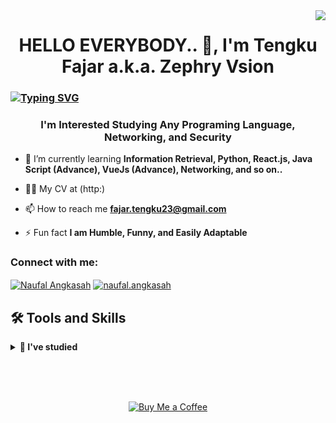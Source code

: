 
<!--
**naufal-angkasah/naufal-angkasah** is a ✨ _special_ ✨ repository because its `README.md` (this file) appears on your GitHub profile.

Here are some ideas to get you started:

- 🔭 I’m currently working on ...
- 🌱 I’m currently learning ...
- 👯 I’m looking to collaborate on ...
- 🤔 I’m looking for help with ...
- 💬 Ask me about ...
- 📫 How to reach me: ...
- 😄 Pronouns: ...
- ⚡ Fun fact: ...
-->
<img align="right" src="https://visitor-badge.laobi.icu/badge?page_id=naufal-angkasah.naufal-angkasah" />
<h1 align="center">HELLO EVERYBODY.. 👋, I'm Tengku Fajar a.k.a. Zephry Vsion</h1>
<h3>
  <a href="<a href="https://git.io/typing-svg"><img src="https://readme-typing-svg.herokuapp.com?font=Fira+Code&weight=600&duration=4002&pause=1000&color=45DBF7&center=true&vCenter=true&width=435&lines=Welcome+to+My+Github+Profile;I'm+A+Computer+Science+Graduate;From+Syiah+Kuala+University" alt="Typing SVG" /></a>
</h3>
<h3 align="center">I'm Interested Studying Any Programing Language, Networking, and Security</h3>

- 🌱 I’m currently learning **Information Retrieval, Python, React.js, Java Script (Advance), VueJs (Advance), Networking, and so on..**

- 👨‍💻 My CV at (http:)

- 📫 How to reach me **fajar.tengku23@gmail.com**

- ⚡ Fun fact **I am Humble, Funny, and Easily Adaptable**

<h3 align="left">Connect with me:</h3>
<p align="left">
<a href="https://www.linkedin.com/in/tengku-fajar-755781292/" target="blank"><img align="center" src="https://raw.githubusercontent.com/rahuldkjain/github-profile-readme-generator/master/src/images/icons/Social/linked-in-alt.svg" alt="Naufal Angkasah" height="30" width="40" /></a>
<a href="https://www.instagram.com/fajar_tengku23 " target="blank"><img align="center" src="https://raw.githubusercontent.com/rahuldkjain/github-profile-readme-generator/master/src/images/icons/Social/instagram.svg" alt="naufal.angkasah" height="30" width="40" /></a>
</p>

## 🛠️ Tools and Skills

<details> 
  <summary><b>🤔 I've studied</b></summary>
  <br/>
  
- **Programming Languages:**
   <p align="left">
    <a href="https://www.cprogramming.com/" target="_blank" rel="noreferrer"> 
    <img src="https://raw.githubusercontent.com/devicons/devicon/master/icons/c/c-original.svg" alt="c" width="40" height="40"/> </a> 
     <a href="https://www.cprogramming.com/" target="_blank" rel="noreferrer"> 
    <img src="https://raw.githubusercontent.com/devicons/devicon/master/icons/c/c-original.svg" alt="c" width="40" height="40"/> </a> 
  <a href="https://www.w3schools.com/cpp/" target="_blank" rel="noreferrer"> <img src="https://raw.githubusercontent.com/devicons/devicon/master/icons/cplusplus/cplusplus-original.svg" alt="cplusplus" width="40" height="40"/> </a> 
  <a href="https://www.w3schools.com/css/" target="_blank" rel="noreferrer"> <img src="https://raw.githubusercontent.com/devicons/devicon/master/icons/css3/css3-original-wordmark.svg" alt="css3" width="40" height="40"/> </a> 
   <a href="https://www.w3schools.com/html/" target="_blank" rel="noreferrer"> <img src="https://raw.githubusercontent.com/devicons/devicon/master/icons/html5/html5-original-wordmark.svg" alt="html5" width="40" height="40"/> </a> 
  <a href="https://www.java.com" target="_blank" rel="noreferrer"> <img src="https://raw.githubusercontent.com/devicons/devicon/master/icons/java/java-original.svg" alt="java" width="40" height="40"/> </a> 
  <a href="https://developer.mozilla.org/en-US/docs/Web/JavaScript" target="_blank" rel="noreferrer"> <img src="https://raw.githubusercontent.com/devicons/devicon/master/icons/javascript/javascript-original.svg" alt="javascript" width="40" height="40"/> </a> 
  <a href="https://www.php.net" target="_blank" rel="noreferrer"> <img src="https://raw.githubusercontent.com/devicons/devicon/master/icons/php/php-original.svg" alt="php" width="40" height="40"/> </a> 
  <a href="https://www.python.org" target="_blank" rel="noreferrer"> <img src="https://raw.githubusercontent.com/devicons/devicon/master/icons/python/python-original.svg" alt="python" width="40" height="40"/> </a> 
  <a href="https://reactjs.org/" target="_blank" rel="noreferrer"> <img src="https://raw.githubusercontent.com/devicons/devicon/master/icons/react/react-original-wordmark.svg" alt="react" width="40" height="40"/> </a>
  <a href="https://vuejs.org/" target="_blank" rel="noreferrer"> <img src="https://www.vectorlogo.zone/logos/vuejs/vuejs-icon.svg" alt="Vuejs" width="40" height="40"/> </a>
  
- **Database Management:**  
   <p align="left">
     <a href="https://www.mysql.com/" target="_blank" rel="noreferrer"> <img src="https://raw.githubusercontent.com/devicons/devicon/master/icons/mysql/mysql-original-wordmark.svg" alt="mysql" width="40" height="40"/> </a> 
       <a href="https://www.oracle.com/" target="_blank" rel="noreferrer"> <img src="https://raw.githubusercontent.com/devicons/devicon/master/icons/oracle/oracle-original.svg" alt="oracle" width="40" height="40"/> </a> 
         <a href="https://www.postgresql.org/" target="_blank" rel="noreferrer"> <img src="https://www.vectorlogo.zone/logos/postgresql/postgresql-vertical.svg" width="60" height="40"/> </a> 
           <a href="https://www.mongodb.com/" target="_blank" rel="noreferrer"> <img src="https://www.vectorlogo.zone/logos/mongodb/mongodb-ar21.svg" alt="MongoDB" width="60" height="40"/> </a> 
- **API:**
   <p align="left">
     <a href="https://www.postman.com/" target="_blank" rel="noreferrer"> <img src="https://www.vectorlogo.zone/logos/getpostman/getpostman-icon.svg" alt="Postman" width="40" height="40"/> </a> 
   
- **Version Control:**
    <p align="left"> <a href="https://git-scm.com/" target="_blank" rel="noreferrer"> <img src="https://www.vectorlogo.zone/logos/git-scm/git-scm-icon.svg" alt="git" width="40" height="40"/> </a> 
- **Containerization:** 
   <p align="left">
   <a href="https://www.docker.com/" target="_blank" rel="noreferrer"> <img src="https://www.vectorlogo.zone/logos/docker/docker-official.svg" alt="Docker" width="40" height="40"/> </a> 
<!--      <a href="https://kubernetes.io/id/" target="_blank" rel="noreferrer"> <img src="https://www.vectorlogo.zone/logos/kubernetes/kubernetes-ar21.svg" alt="Kubernetes" width="80" height="40"/> </a>  -->
- **Web Frameworks:** 
   <p align="left">
    <a href="https://laravel.com/" target="_blank" rel="noreferrer"> <img src="https://www.vectorlogo.zone/logos/laravel/laravel-ar21.svg" alt="laravel" width="60" height="40"/> </a> 
   <a href="https://getbootstrap.com" target="_blank" rel="noreferrer"> 
  <img src="https://upload.vectorlogo.zone/logos/getbootstrap/images/987f8f6c-263a-47b1-a85d-853cfca215d9.svg" alt="bootstrap" width="40" height="40"/> </a> 
    <a href="https://fastapi.tiangolo.com/" target="_blank" rel="noreferrer"> <img src="https://avatars.githubusercontent.com/u/156354296?s=200&v=4" alt="FastAPI" width="40" height="40"/> </a> 
<!--       <a href="https://flask.palletsprojects.com/" target="_blank" rel="noreferrer"> <img src="https://www.vectorlogo.zone/logos/palletsprojects_flask/palletsprojects_flask-ar21.svg" alt="Flask" width="40" height="40"/> </a>  -->
- **Mockup:**
   <p align="left">
  <a href="https://www.figma.com/" target="_blank" rel="noreferrer"> <img src="https://www.vectorlogo.zone/logos/figma/figma-icon.svg" alt="figma" width="40" height="40"/> </a> 
   <a href="https://www.canva.com/" target="_blank" rel="noreferrer"> <img src="https://static.canva.com/web/images/8439b51bb7a19f6e65ce1064bc37c197.svg" alt="Canva" width="40" height="40"/> </a>
- **Cloud:**
   <p align="left">
    <a href="https://aws.amazon.com/id/" target="_blank" rel="noreferrer"> <img src="https://www.vectorlogo.zone/logos/amazon_aws/amazon_aws-ar21.svg" alt="AWS" width="60" height="40"/> </a>
    <a href="https://cloud.google.com/" target="_blank" rel="noreferrer"> <img src="https://www.gstatic.com/devrel-devsite/prod/v0e0f589edd85502a40d78d7d0825db8ea5ef3b99ab4070381ee86977c9168730/cloud/images/cloud-logo.svg" alt="GCP" width="80" height="40"/> </a> 
- **Operating Systems:** 
   <p align="left">
   <a href="https://www.kali.org/" target="_blank" rel="noreferrer"> <img src="https://upload.vectorlogo.zone/logos/kali/images/324c35f9-62e7-40d5-8d50-3d64fa06ad0e.svg" alt="Kali Linux" width="40" height="40"/> </a> 
- **Website Tools:** 
   <p align="left">
     <a href="https://nodejs.org" target="_blank" rel="noreferrer"> <img src="https://raw.githubusercontent.com/devicons/devicon/master/icons/nodejs/nodejs-original-wordmark.svg" alt="nodejs" width="40" height="40"/> </a> 

<!--   <a href="https://opencv.org/" target="_blank" rel="noreferrer"> <img src="https://www.vectorlogo.zone/logos/opencv/opencv-icon.svg" alt="opencv" width="40" height="40"/> </a>  -->

<!--   <a href="https://pandas.pydata.org/" target="_blank" rel="noreferrer"> <img src="https://raw.githubusercontent.com/devicons/devicon/2ae2a900d2f041da66e950e4d48052658d850630/icons/pandas/pandas-original.svg" alt="pandas" width="40" height="40"/> </a>  -->
</p>
</details>
<!-- <h2> Github Stats (Expand to View) <img src = "https://i.pinimg.com/originals/65/c4/f4/65c4f452571be1261e9c623f7da488ac.gif" width = 35px> </h2>
 -->
<!--  <div align="center">
  <h2>🐍 My Contributions 🐍</h2>
  <br>
   ![snake animation](https://github.com/naufal-angkasah/naufal-angkasah/blob/output/github-contribution-grid-snake2.svg)
  <img alt="snake eating my contributions" src="https://github.com/naufal-angkasah/naufal-angkasah/blob/output/github-contribution-grid-snake.gif" /> <br>
  <img alt="snake eating my contributions" src="https://raw.githubusercontent.com/naufal-angkasah/naufal-angakasah/output/github-contribution-grid-snake.svg" /> <br>
   ![snake gif]
   (https://github.com/naufal-angkasah/naufal-angkasah/blob/output/github-contribution-grid-snake-dark.svg) <br>
   -->
  
   
   
  <br/><br/><br/>
</div>


<div align="center">
<a href='https://buymeacoffee.com/naufal.angkasah' target='_blank'><img height='64' style='border:0px;height:64px;' src='https://storage.ko-fi.com/cdn/kofi1.png?v=3' border='0' alt='Buy Me a Coffee' /></a>
</div>

<br/>

  
